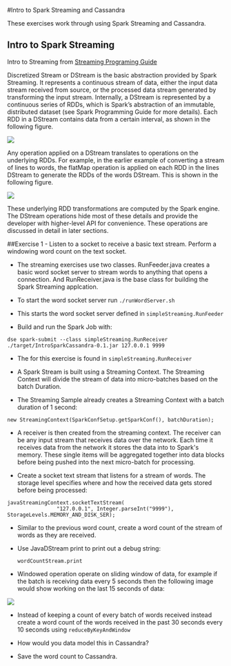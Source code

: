 #Intro to Spark Streaming and Cassandra

These exercises work through using Spark Streaming and Cassandra.

## Intro to Spark Streaming

Intro to Streaming from [Streaming Programing Guide](https://spark.apache.org/docs/1.1.0/streaming-programming-guide.html)

Discretized Stream or DStream is the basic abstraction provided by Spark Streaming. It represents a continuous stream of data, either the input data stream received from source, or the processed data stream generated by transforming the input stream. Internally, a DStream is represented by a continuous series of RDDs, which is Spark’s abstraction of an immutable, distributed dataset (see Spark Programming Guide for more details). Each RDD in a DStream contains data from a certain interval, as shown in the following figure.

![](https://spark.apache.org/docs/1.1.0/img/streaming-dstream.png)

Any operation applied on a DStream translates to operations on the underlying RDDs. For example, in the earlier example of converting a stream of lines to words, the flatMap operation is applied on each RDD in the lines DStream to generate the RDDs of the words DStream. This is shown in the following figure.

![](https://spark.apache.org/docs/1.1.0/img/streaming-dstream-ops.png)

These underlying RDD transformations are computed by the Spark engine. The DStream operations hide most of these details and provide the developer with higher-level API for convenience. These operations are discussed in detail in later sections.

##Exercise 1 - Listen to a socket to receive a basic text stream.  Perform a windowing word count on the text socket.

* The streaming exercises use two classes.  RunFeeder.java creates a basic word socket server to stream words to anything that opens a connection.  And RunReceiver.java is the base class for building the Spark Streaming applcation.

* To start the word socket server run `./runWordServer.sh`

* This starts the word socket server defined in `simpleStreaming.RunFeeder`

* Build and run the Spark Job with:

`dse spark-submit --class simpleStreaming.RunReceiver ./target/IntroSparkCassandra-0.1.jar 127.0.0.1 9999`

* The  for this exercise is found in `simpleStreaming.RunReceiver`

* A Spark Stream is built using a Streaming Context. The Streaming Context will divide the stream of data into micro-batches based on the batch Duration.  

* The Streaming Sample already creates a Streaming Context with a batch duration of 1 second:
```
new StreamingContext(SparkConfSetup.getSparkConf(), batchDuration);
```

* A receiver is then created from the streaming context.  The receiver can be any input stream that receives data over the network.  Each time it receives data from the network it stores the data into to Spark's memory.  These single items will be aggregated together into data blocks before being pushed into the next micro-batch for processing.

* Create a socket text stream that listens for a stream of words.  The storage level specifies where and how the received data gets stored before being processed:

```
javaStreamingContext.socketTextStream(
                "127.0.0.1", Integer.parseInt("9999"), StorageLevels.MEMORY_AND_DISK_SER);
```

* Similar to the previous word count, create a word count of the stream of words as they are received.  

* Use JavaDStream print to print out a debug string:

    `wordCountStream.print`

* Windowed operation operate on sliding window of data, for example if the batch is receiving data every 5 seconds then the following image would show working on the last 15 seconds of data:

![](https://spark.apache.org/docs/latest/img/streaming-dstream-window.png)

* Instead of keeping a count of every batch of words received instead  create a word count of the words received in the past 30 seconds every 10 seconds using `reduceByKeyAndWindow`

* How would you data model this in Cassandra?

* Save the word count to Cassandra.
